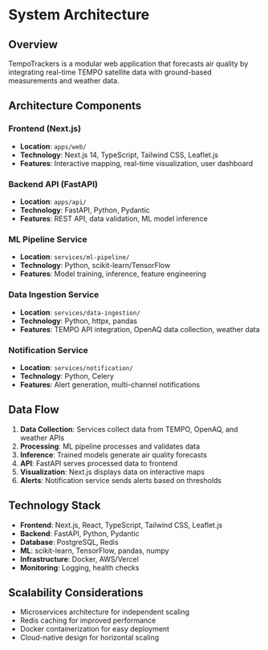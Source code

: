 # System Architecture

## Overview

TempoTrackers is a modular web application that forecasts air quality by integrating real-time TEMPO satellite data with ground-based measurements and weather data.

## Architecture Components

### Frontend (Next.js)
- **Location**: `apps/web/`
- **Technology**: Next.js 14, TypeScript, Tailwind CSS, Leaflet.js
- **Features**: Interactive mapping, real-time visualization, user dashboard

### Backend API (FastAPI)
- **Location**: `apps/api/`
- **Technology**: FastAPI, Python, Pydantic
- **Features**: REST API, data validation, ML model inference

### ML Pipeline Service
- **Location**: `services/ml-pipeline/`
- **Technology**: Python, scikit-learn/TensorFlow
- **Features**: Model training, inference, feature engineering

### Data Ingestion Service
- **Location**: `services/data-ingestion/`
- **Technology**: Python, httpx, pandas
- **Features**: TEMPO API integration, OpenAQ data collection, weather data

### Notification Service
- **Location**: `services/notification/`
- **Technology**: Python, Celery
- **Features**: Alert generation, multi-channel notifications

## Data Flow

1. **Data Collection**: Services collect data from TEMPO, OpenAQ, and weather APIs
2. **Processing**: ML pipeline processes and validates data
3. **Inference**: Trained models generate air quality forecasts
4. **API**: FastAPI serves processed data to frontend
5. **Visualization**: Next.js displays data on interactive maps
6. **Alerts**: Notification service sends alerts based on thresholds

## Technology Stack

- **Frontend**: Next.js, React, TypeScript, Tailwind CSS, Leaflet.js
- **Backend**: FastAPI, Python, Pydantic
- **Database**: PostgreSQL, Redis
- **ML**: scikit-learn, TensorFlow, pandas, numpy
- **Infrastructure**: Docker, AWS/Vercel
- **Monitoring**: Logging, health checks

## Scalability Considerations

- Microservices architecture for independent scaling
- Redis caching for improved performance
- Docker containerization for easy deployment
- Cloud-native design for horizontal scaling
